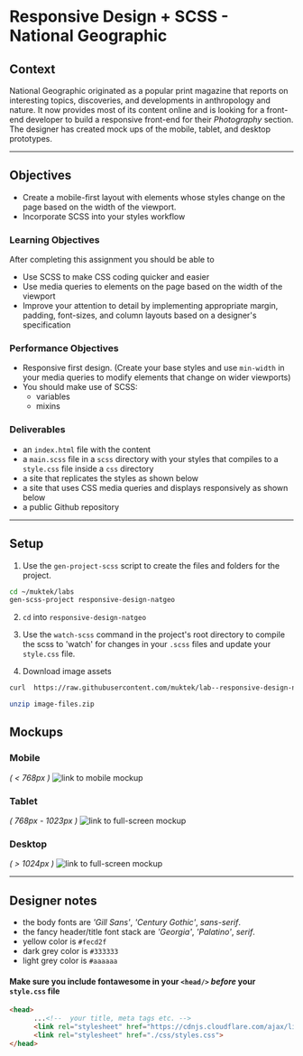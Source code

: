 # Responsive Design + SCSS - National Geographic

## Context
National Geographic originated as a popular print magazine that reports on interesting topics, discoveries, and developments in anthropology and nature. It now provides most of its content online and is looking for a front-end developer to build a responsive front-end for their *Photography* section. The designer has created mock ups of the mobile, tablet, and desktop prototypes.

---

## Objectives
- Create a mobile-first layout with elements whose styles change on the page based on the width of the viewport.
- Incorporate SCSS into your styles workflow

### Learning Objectives
After completing this assignment you should be able to
- Use SCSS to make CSS coding quicker and easier
- Use media queries to elements on the page based on the width of the viewport
- Improve your attention to detail by implementing appropriate margin, padding, font-sizes, and column layouts based on a designer's specification

### Performance Objectives
- Responsive first design. (Create your base styles and use `min-width` in your media queries to modify elements that change on wider viewports)
- You should make use of SCSS:
  + variables
  + mixins


### Deliverables
- an `index.html` file with the content
- a `main.scss` file in a `scss` directory with your styles that compiles to a `style.css` file inside a `css` directory
- a site that replicates the styles as shown below
- a site that uses CSS media queries and displays responsively as shown below
- a public Github repository


---

## Setup
1. Use the `gen-project-scss` script to create the files and folders for the project.
  ```bash
  cd ~/muktek/labs
  gen-scss-project responsive-design-natgeo
  ```

2. `cd` into `responsive-design-natgeo`

3. Use the `watch-scss` command in the project's root directory to compile the scss to 'watch' for changes in your `.scss` files and update your `style.css` file.

4. Download image assets
  ```sh
  curl  https://raw.githubusercontent.com/muktek/lab--responsive-design-natgeo/master/image-files.zip > image-files.zip

  unzip image-files.zip
  ```

## Mockups

### Mobile
*( < 768px )*
![link to mobile mockup](mockups/natgeo-mobile.png)

### Tablet
*( 768px - 1023px )*
![link to full-screen mockup](mockups/natgeo-tablet.png)

### Desktop
*( > 1024px )*
![link to full-screen mockup](mockups/natgeo-desktop.png)

---



## Designer notes
- the body fonts are _'Gill Sans'_, _'Century Gothic'_, _sans-serif_.
- the fancy header/title font stack are  _'Georgia'_, _'Palatino'_, _serif_.
- yellow  color is `#fecd2f`
- dark grey color is `#333333`
- light grey color is `#aaaaaa`


#### Make sure you include fontawesome in your `<head/>` *before* your `style.css` file
```html
<head>
      ...<!--  your title, meta tags etc. -->
      <link rel="stylesheet" href="https://cdnjs.cloudflare.com/ajax/libs/font-awesome/4.6.3/css/font-awesome.min.css">
      <link rel="stylesheet" href="./css/styles.css">
</head>
```
